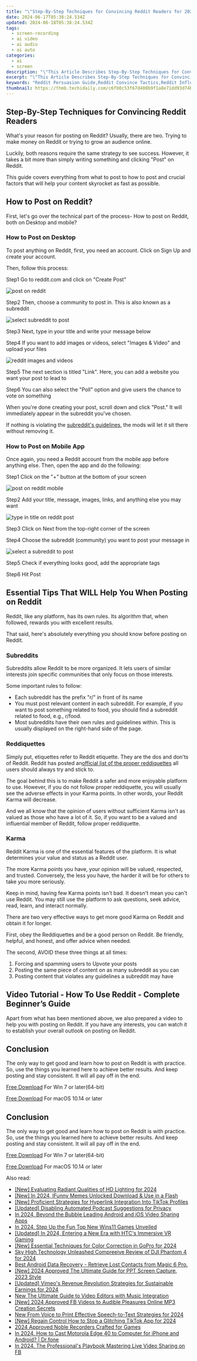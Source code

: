```yaml
---
title: "\"Step-By-Step Techniques for Convincing Reddit Readers for 2024\""
date: 2024-06-17T05:38:24.534Z
updated: 2024-06-18T05:38:24.534Z
tags: 
  - screen-recording
  - ai video
  - ai audio
  - ai auto
categories: 
  - ai
  - screen
description: "\"This Article Describes Step-By-Step Techniques for Convincing Reddit Readers for 2024\""
excerpt: "\"This Article Describes Step-By-Step Techniques for Convincing Reddit Readers for 2024\""
keywords: "Reddit Persuasion Guide,Reddit Convince Tactics,Reddit Influencer Strategies,Reddit Argument Techniques,Reddit Reader Engagement,Effective Reddit Posts,Reddit Debate Methods"
thumbnail: https://thmb.techidaily.com/c6fb0c53f67d408b9f1a8e71dd93d74b8d8f511c12090374117c9c8e1782192a.jpg
---
```


## Step-By-Step Techniques for Convincing Reddit Readers

What's your reason for posting on Reddit? Usually, there are two. Trying to make money on Reddit or trying to grow an audience online.

Luckily, both reasons require the same strategy to see success. However, it takes a bit more than simply writing something and clicking "Post" on Reddit.

This guide covers everything from what to post to how to post and crucial factors that will help your content skyrocket as fast as possible.

## How to Post on Reddit?

First, let's go over the technical part of the process- How to post on Reddit, both on Desktop and mobile?

### How to Post on Desktop

To post anything on Reddit, first, you need an account. Click on Sign Up and create your account.

Then, follow this process:

Step1 Go to reddit.com and click on "Create Post"

![post on reddit](https://images.wondershare.com/filmora/article-images/2023/01/create-reddit-post.png)

Step2 Then, choose a community to post in. This is also known as a subreddit

![select subreddit to post](https://images.wondershare.com/filmora/article-images/2023/01/choose-community.png)

Step3 Next, type in your title and write your message below

Step4 If you want to add images or videos, select "Images & Video" and upload your files

![reddit images and videos](https://images.wondershare.com/filmora/article-images/2023/01/images-and-videos.png)

Step5 The next section is titled "Link". Here, you can add a website you want your post to lead to

Step6 You can also select the "Poll" option and give users the chance to vote on something

When you're done creating your post, scroll down and click "Post." It will immediately appear in the subreddit you've chosen.

If nothing is violating the [subreddit's guidelines](#%5FSubreddits), the mods will let it sit there without removing it.

### How to Post on Mobile App

Once again, you need a Reddit account from the mobile app before anything else. Then, open the app and do the following:

Step1 Click on the "+" button at the bottom of your screen

![post on reddit mobile](https://images.wondershare.com/filmora/article-images/2023/01/reddit-home.PNG)

Step2 Add your title, message, images, links, and anything else you may want

![type in title on reddit post](https://images.wondershare.com/filmora/article-images/2023/01/reddit-post-title.PNG)

Step3 Click on Next from the top-right corner of the screen

Step4 Choose the subreddit (community) you want to post your message in

![select a subreddit to post](https://images.wondershare.com/filmora/article-images/2023/01/reddit-subreddit.PNG)

Step5 Check if everything looks good, add the appropriate tags

Step6 Hit Post

## Essential Tips That WILL Help You When Posting on Reddit

Reddit, like any platform, has its own rules. Its algorithm that, when followed, rewards you with excellent results.

That said, here's absolutely everything you should know before posting on Reddit.

### Subreddits

Subreddits allow Reddit to be more organized. It lets users of similar interests join specific communities that only focus on those interests.

Some important rules to follow:

* Each subreddit has the prefix "r/" in front of its name
* You must post relevant content in each subreddit. For example, if you want to post something related to food, you should find a subreddit related to food, e.g., r/food.
* Most subreddits have their own rules and guidelines within. This is usually displayed on the right-hand side of the page.

### Reddiquettes

Simply put, etiquettes refer to Reddit etiquette. They are the dos and don'ts of Reddit. Reddit has posted an[official list of the proper reddiquettes](https://www.reddithelp.com/hc/en-us/articles/205926439) all users should always try and stick to.

The goal behind this is to make Reddit a safer and more enjoyable platform to use. However, if you do not follow proper reddiquette, you will usually see the adverse effects in your Karma points. In other words, your Reddit Karma will decrease.

And we all know that the opinion of users without sufficient Karma isn't as valued as those who have a lot of it. So, if you want to be a valued and influential member of Reddit, follow proper reddiquette.

### Karma

Reddit Karma is one of the essential features of the platform. It is what determines your value and status as a Reddit user.

The more Karma points you have, your opinion will be valued, respected, and trusted. Conversely, the less you have, the harder it will be for others to take you more seriously.

Keep in mind, having few Karma points isn't bad. It doesn't mean you can't use Reddit. You may still use the platform to ask questions, seek advice, read, learn, and interact normally.

There are two very effective ways to get more good Karma on Reddit and obtain it for longer.

First, obey the Reddiquettes and be a good person on Reddit. Be friendly, helpful, and honest, and offer advice when needed.

The second, AVOID these three things at all times:

1. Forcing and spamming users to Upvote your posts
2. Posting the same piece of content on as many subreddit as you can
3. Posting content that violates any guidelines a subreddit may have

## Video Tutorial - How To Use Reddit - Complete Beginner’s Guide

Apart from what has been mentioned above, we also prepared a video to help you with posting on Reddit. If you have any interests, you can watch it to establish your overall outlook on posting on Reddit.

## Conclusion

The only way to get good and learn how to post on Reddit is with practice. So, use the things you learned here to achieve better results. And keep posting and stay consistent. It will all pay off in the end.

[Free Download](https://tools.techidaily.com/wondershare/filmora/download/) For Win 7 or later(64-bit)

[Free Download](https://tools.techidaily.com/wondershare/filmora/download/) For macOS 10.14 or later

## Conclusion

The only way to get good and learn how to post on Reddit is with practice. So, use the things you learned here to achieve better results. And keep posting and stay consistent. It will all pay off in the end.

[Free Download](https://tools.techidaily.com/wondershare/filmora/download/) For Win 7 or later(64-bit)

[Free Download](https://tools.techidaily.com/wondershare/filmora/download/) For macOS 10.14 or later

<ins class="adsbygoogle"
     style="display:block"
     data-ad-format="autorelaxed"
     data-ad-client="ca-pub-7571918770474297"
     data-ad-slot="1223367746"></ins>

<ins class="adsbygoogle"
     style="display:block"
     data-ad-format="autorelaxed"
     data-ad-client="ca-pub-7571918770474297"
     data-ad-slot="1223367746"></ins>



<ins class="adsbygoogle"
     style="display:block"
     data-ad-client="ca-pub-7571918770474297"
     data-ad-slot="8358498916"
     data-ad-format="auto"
     data-full-width-responsive="true"></ins>


<span class="atpl-alsoreadstyle">Also read:</span>
<div><ul>
<li><a href="https://fox-blue.techidaily.com/new-evaluating-radiant-qualities-of-hd-lighting-for-2024/"><u>[New] Evaluating Radiant Qualities of HD Lighting for 2024</u></a></li>
<li><a href="https://fox-blue.techidaily.com/new-in-2024-ifunny-memes-unlocked-download-and-use-in-a-flash/"><u>[New] In 2024, IFunny Memes Unlocked  Download & Use in a Flash</u></a></li>
<li><a href="https://fox-blue.techidaily.com/new-proficient-strategies-for-hyperlink-integration-into-tiktok-profiles/"><u>[New] Proficient Strategies for Hyperlink Integration Into TikTok Profiles</u></a></li>
<li><a href="https://fox-blue.techidaily.com/updated-disabling-automated-podcast-suggestions-for-privacy/"><u>[Updated] Disabling Automated Podcast Suggestions for Privacy</u></a></li>
<li><a href="https://fox-blue.techidaily.com/in-2024-beyond-the-bubble-leading-android-and-ios-video-sharing-apps/"><u>In 2024, Beyond the Bubble  Leading Android and iOS Video Sharing Apps</u></a></li>
<li><a href="https://fox-blue.techidaily.com/in-2024-step-up-the-fun-top-new-wins11-games-unveiled/"><u>In 2024, Step Up the Fun  Top New Wins11 Games Unveiled</u></a></li>
<li><a href="https://fox-blue.techidaily.com/updated-in-2024-entering-a-new-era-with-htcs-immersive-vr-gaming/"><u>[Updated] In 2024, Entering a New Era with HTC's Immersive VR Gaming</u></a></li>
<li><a href="https://fox-blue.techidaily.com/new-essential-techniques-for-color-correction-in-gopro-for-2024/"><u>[New] Essential Techniques for Color Correction in GoPro for 2024</u></a></li>
<li><a href="https://fox-blue.techidaily.com/sky-high-technology-unleashed-compreeive-review-of-dji-phantom-4-for-2024/"><u>Sky High Technology Unleashed  Compreeive Review of DJI Phantom 4 for 2024</u></a></li>
<li><a href="https://phone-solutions.techidaily.com/best-android-data-recovery-retrieve-lost-contacts-from-magic-6-pro-by-fonelab-android-recover-contacts/"><u>Best Android Data Recovery - Retrieve Lost Contacts from Magic 6 Pro.</u></a></li>
<li><a href="https://digital-screen-recording.techidaily.com/new-2024-approved-the-ultimate-guide-for-ppt-screen-capture-2023-style/"><u>[New] 2024 Approved  The Ultimate Guide for PPT Screen Capture, 2023 Style</u></a></li>
<li><a href="https://vimeo-videos.techidaily.com/updated-vimeos-revenue-revolution-strategies-for-sustainable-earnings-for-2024/"><u>[Updated] Vimeo's Revenue Revolution  Strategies for Sustainable Earnings for 2024</u></a></li>
<li><a href="https://video-ai-editor.techidaily.com/new-the-ultimate-guide-to-video-editors-with-music-integration/"><u>New The Ultimate Guide to Video Editors with Music Integration</u></a></li>
<li><a href="https://facebook-videos.techidaily.com/new-2024-approved-fb-videos-to-audible-pleasures-online-mp3-creation-secrets/"><u>[New] 2024 Approved  FB Videos to Audible Pleasures  Online MP3 Creation Secrets</u></a></li>
<li><a href="https://video-creation-software.techidaily.com/new-from-voice-to-print-effective-speech-to-text-strategies-for-2024/"><u>New From Voice to Print Effective Speech-to-Text Strategies for 2024</u></a></li>
<li><a href="https://tiktok-clips.techidaily.com/new-regain-control-how-to-stop-a-glitching-tiktok-app-for-2024/"><u>[New] Regain Control  How to Stop a Glitching TikTok App for 2024</u></a></li>
<li><a href="https://screen-video-capture.techidaily.com/2024-approved-noble-recorders-crafted-for-games/"><u>2024 Approved  Noble Recorders Crafted for Games</u></a></li>
<li><a href="https://screen-mirror.techidaily.com/in-2024-how-to-cast-motorola-edge-40-to-computer-for-iphone-and-android-drfone-by-drfone-android/"><u>In 2024, How to Cast Motorola Edge 40 to Computer for iPhone and Android? | Dr.fone</u></a></li>
<li><a href="https://facebook-video-content.techidaily.com/in-2024-the-professionals-playbook-mastering-live-video-sharing-on-fb/"><u>In 2024, The Professional's Playbook  Mastering Live Video Sharing on FB</u></a></li>
</ul></div>

